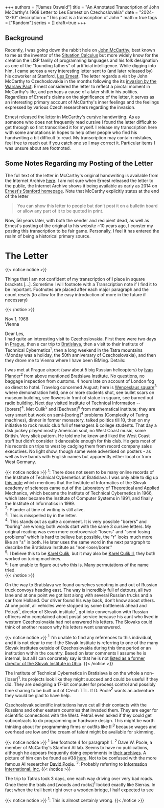 +++
authors = ["James Oswald"]
title = "An Annotated Transcription of John McCarthy's 1968 Letter to Les Earnest on Czechoslovakia" 
date = "2024-12-10"
description = "This post is a transcription of John "
math = true
tags = ["Random"]
series = []
draft=true
+++

## Background
Recently, I was going down the rabbit hole on [John McCarthy](https://en.wikipedia.org/wiki/John_McCarthy_(computer_scientist)), best known to me as the inventor of the [Situation Calculus](https://en.wikipedia.org/wiki/Situation_calculus) but more widely know for the creation the LISP family of programming languages and his folk designation as one of the "founding fathers" of artificial intelligence. While digging into him, I came across a very interesting letter sent to (and later released by) his coworker at Stanford, [Les Ernest](https://en.wikipedia.org/wiki/Les_Earnest). The letter regards a visit by John McCarthy to Czechoslovakia in the months following the its [invasion by the Warsaw Pact](https://en.wikipedia.org/wiki/Warsaw_Pact_invasion_of_Czechoslovakia). Ernest considered the letter to reflect a pivotal moment in McCarthy's life, and perhaps a cause of a later shift in his politics. Regardless of Ernest's claims on the significance of the letter, it serves as an interesting primary account of McCarthy's inner feelings and the feelings expressed by various Czech researchers regarding the invasion.  

Ernest released the letter in McCarthy's cursive handwriting. As as someone who does not frequently read cursive I found the letter difficult to get through so first transcribed it for myself. I release my transcription here with some annotations in hopes to help other people who find his handwriting a bit difficult to read. My transcription may contain mistakes, feel free to reach out if you catch one so I may correct it. Particular items I was unsure about are footnoted.

## Some Notes Regarding my Posting of the Letter
The full text of the letter in McCarthy's original handwriting is available from the Internet Archive [here](http://web.archive.org/web/20230607162119/https://web.stanford.edu/~learnest/jmc/czech.pdf). I am not sure when Ernest released the letter to the public, the Internet Archive shows it being available as early as 2014 on [Ernest's Stanford homepage](http://web.archive.org/web/20141025061526/http://web.stanford.edu/~learnest/). Note that McCarthy explicitly states at the end of the letter  
> You can show this letter to people but don’t post it on a bulletin board or allow any part of it to be quoted in print.   

Now, 56 years later, with both the sender and recipient dead, as well as Ernest's posting of the original to his website ~10 years ago, I conster my posting this transcription to be fair game. Personally, I feel it has entered the realm of being a historical primary source.

# The Letter

{{< notice notice >}}

Things that I am not confident of my transcription of I place in square brackets \[...\]. Sometime I will footnote with a Transcription note if I find it to be important. Footnotes are placed after each major paragraph and the count resets (to allow for the easy introduction of more in the future if necessary)

{{< /notice >}}

Nov 1, 1968  
Vienna

Dear Les,  
I had quite an interesting visit to Czechoslovakia. First there were two days in [Prague](https://en.wikipedia.org/wiki/Prague), then a car trip to [Bratislava](https://en.wikipedia.org/wiki/Bratislava), then a visit to their Institute of Technical Cybernetics$^1$, then a long weekend in the [Tatra mountains](https://en.wikipedia.org/wiki/Tatra_Mountains) (Monday was a holiday, the 50th anniversary of Czechoslovakia), and then they drove me to Vienna where I have been IBMing. Details:

I was met at Prague airport (saw about 5 big Russian helicopters) by [Ivan Plander](https://www.computer.org/profiles/ivan-plander)$^2$ from above mentioned Bratislava Institute. No questions, no baggage inspection from customs. 4 hours late on account of London fog so direct to hotel. Travelog concerned August; here is [Wenceslaus square](https://en.wikipedia.org/wiki/Wenceslas_Square)$^3$ where demonstration held, one or more students shot, see bullet scars on museum building, see flowers in front of statue in square, see burned out radio building. Next day visited Institute of Technical Information -- \[borers\]$^4$. Met Culik$^5$ and \[Bechvan\]$^6$ from mathematical institute; they are very smart but work on semi-\[boring\]$^4$ problems (Complexity of Turing machines), dinner in former monastery, talked politics till 10, then on my initiative to rock music club full of teenagers & college students. That day a disk jockey played mostly American soul, no West Coast music, some British. Very slick pattern. He told me he knew and liked the West Coast stuff but didn’t consider it danceable enough for this club. He gets most of his records on trips to west by cadging them from record company sales executives. No light show, though some were advertised on posters - as well as live bands with English names but apparently either local or from West Germany. 

{{< notice notice >}}
$^1$: There does not seem to be many online records of the Institute of Technical Cybernetics at Bratislava. I was only able to dig up [this note](https://www.sav.sk/?lang=en&doc=ins-org-ins&institute_no=60) which mentions that the Institute of Informatics of the Slovak academy of sciences came out of the Laboratory of Theoretical and Applied Mechanics, which became the Institute of Technical Cybernetics in 1966, which later became the Institute of Computer Systems in 1991, and finally the Institute of Informatics in 1999.   
$^2$: Plander at time of writing is still alive.  
$^3$: This is misspelled by in the letter.  
$^4$: This stands out as quite a comment. It is very possible "borers" and "boring" are wrong; both words start with the same 3 cursive letters. My original reading was even more controversial: "losers" and "semi-losing problems" which is hard to believe but possible, the "r" looks much more like an "s" in both. He later uses the same word in the next paragraph to describe the Bratislava Institute as "non-loser/borer."   
$^5$: I believe this to be [Karel Culik](https://dblp.org/pid/24/5814.html), but it may also be [Karel Culik II](https://dblp.org/pid/c/KarelCulikII.html), they both worked on turing machines.  
$^6$: I am unable to figure out who this is. Many permutations of the name tried.  
{{< /notice >}}

On the way to Bratislava we found ourselves scooting in and out of Russian truck convoys heading east. The way is incredibly full of detours, all two lane and at one point we got lost along with several Russian trucks and a car from Holland. Our driver found his way back, don’t know about others. At one point, all vehicles were stopped by some bottleneck ahead and Petraš$^1$, director of Slovak institute$^1$, got into conversation with Russian officers who complained about postal service because his aunt who lived in western Czechoslovakia had not answered his letters. The Slovaks could think of another reason why his letters went unanswered.

{{< notice notice >}}
$^1$ I'm unable to find any references to this individual, and it is not clear to me if the Slovak Institute is referring to one of the many Slovak institutes outside of Czechoslovakia during this time period or an institution within the country. Based on later comments I assume he is internal, but all I can concretely say is that he is not [listed as a former director of the Slovak Institute in Ohio](http://www.slovakinstitute.com/Directors.htm). 
{{< /notice >}}

The Institute of Technical Cybernetics in Bratislava is on the whole a non-[loser]$^1$. Its projects look like they might succeed and could be useful if they did. They are designing a 17-bit computer for process control and possibly time sharing to be built out of Czech TTL. If D. Poole$^2$ wants an adventure they would be glad to have help.

Czechoslovak scientific institutions have cut all their contacts with the Russians and other eastern countries that invaded them. They are eager for scientific connections with the West. Petraš even asked if they could get subcontracts to do programming or hardware design. This might be worth thinking about for programming firms or outfits like III$^3$ because wages and overhead are low and the cream of talent might be available for skimming. 

{{< notice notice >}}
$^1$ See footnote 4 for paragraph 1. 
$^2$ Dave W. Poole, a member of McCarthy's Stanford AI lab. Seems to have no publications, although he appears frequently doing experiments in [their archives](https://www.fromthepage.com/paged_search/poole-102249). A picture of him can be found as #38 [here](http://infolab.stanford.edu/pub/voy/museum/pictures/AIlab/list.html). Not to be confused with the more famous AI researcher [David Poole](https://dblp.org/pid/p/DavidPoole.html). 
$^3$: Probably referring to [Information International, Inc.](https://en.wikipedia.org/wiki/Information_International,_Inc.)
{{< /notice >}}

The trip to Tatras took 3 days, one each way driving over very bad roads. Once there the trails and \[woods and rocks\]$^1$ looked exactly like Sierras. In fact when the trail bent right over a wooden bridge, I half expected to see 

{{< notice notice >}}
$^1$: This is almost certainly wrong.
{{< /notice >}}


